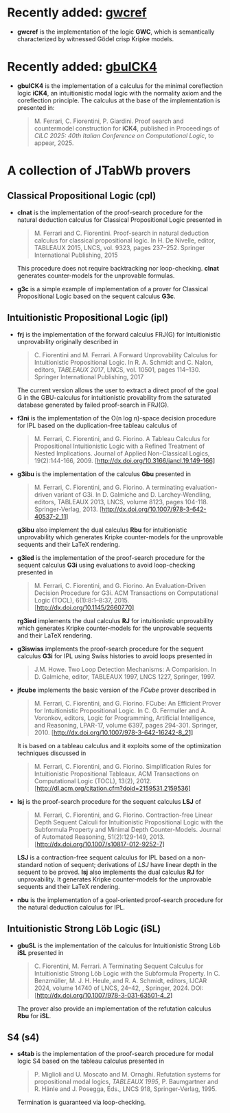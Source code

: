 
# Recently added: [gwcref](https://github.com/ferram/jtabwb_provers/tree/master/gwc_ref)


* **gwcref** is the implementation of the logic **GWC**, which is
  semantically characterized by witnessed Gödel crisp Kripke
  models.


# Recently added: [gbuICK4](https://github.com/ferram/jtabwb_provers/tree/master/ick4_gbuICK4)

* **gbuICK4** is the implementation of a calculus for the minimal
  coreflection logic **iCK4**, an intuitionistic modal logic with the
  normality axiom and the coreflection principle. The calculus at the
  base of the implementation is presented in:

  >M. Ferrari, C. Fiorentini, P. Giardini. Proof search and
  >countermodel construction for **iCK4**, published in Proceedings of
  >*CILC 2025: 40th Italian Conference on Computational Logic*, to
  >appear, 2025.

# A collection of JTabWb provers


## Classical Propositional Logic (cpl)

* **clnat** is the implementation of the proof-search procedure for the
  natural deduction calculus for Classical Propositional Logic
  presented in

  >M. Ferrari and C. Fiorentini. Proof-search in natural deduction
  >calculus for classical propositional logic. In H. De Nivelle,
  >editor, TABLEAUX 2015, LNCS, vol. 9323, pages 237–252. Springer
  >International Publishing, 2015

  This procedure does not require backtracking nor
  loop-checking. **clnat** generates counter-models for the unprovable
  formulas.

* **g3c** is a simple example of implementation of a prover for
  Classical Propositional Logic based on the sequent calculus **G3c**.



## Intuitionistic Propositional Logic (ipl)

* **frj** is the implementation of the forward calculus FRJ(G) for
  Intuitionistic unprovability originally described in

  > C. Fiorentini and M. Ferrari. A Forward Unprovability Calculus for
  > Intuitionistic Propositional Logic. In R. A. Schmidt and
  > C. Nalon, editors, *TABLEAUX 2017*, LNCS, vol. 10501, pages
  > 114–130. Springer International Publishing, 2017

  The current version allows the user to extract a direct proof of the
  goal G in the GBU-calculus for intuitionistic provability from the
  saturated database generated by failed proof-search in FRJ(G).


* **f3ni** is the implementation of the O(n log n)-space decision
  procedure for IPL based on the duplication-free tableau calculus of

  > M. Ferrari, C. Fiorentini, and G. Fiorino. A Tableau Calculus for
  > Propositional Intuitionistic Logic with a Refined Treatment of
  > Nested Implications. Journal of Applied Non-Classical Logics,
  > 19(2):144-166, 2009.  [http://dx.doi.org/10.3166/jancl.19.149-166]


* **g3ibu** is the implementation of the calculus **Gbu** presented in

  > M. Ferrari, C. Fiorentini, and G. Fiorino. A terminating
  > evaluation-driven variant of G3i. In D. Galmiche and
  > D. Larchey-Wendling, editors, TABLEAUX 2013, LNCS, volume 8123,
  > pages 104-118. Springer-Verlag,
  > 2013. [http://dx.doi.org/10.1007/978-3-642-40537-2_11]

  **g3ibu** also implement the dual calculus **Rbu** for
  intuitionistic unprovability which generates Kripke counter-models
  for the unprovable sequents and their LaTeX rendering.


* **g3ied** is the implementation of the proof-search procedure for the
  sequent calculus **G3i** using evaluations to avoid loop-checking
  presented in

  > M. Ferrari, C. Fiorentini, and G. Fiorino. An Evaluation-Driven
  > Decision Procedure for G3i. ACM Transactions on Computational
  > Logic (TOCL), 6(1):8:1–8:37,
  > 2015. [http://dx.doi.org/10.1145/2660770]

  **rg3ied** implements the dual calculus **RJ** for intuitionistic
  unprovability which generates Kripke counter-models for the
  unprovable sequents and their LaTeX rendering.

* **g3iswiss** implements the proof-search procedure for the sequent
  calculus **G3i** for IPL using Swiss histories to avoid loops
  presented in

  > J.M. Howe. Two Loop Detection Mechanisms: A Comparision. In
  > D. Galmiche, editor, TABLEAUX 1997, LNCS 1227, Springer, 1997.



* **jfcube** implements the basic version of the *FCube* prover
  described in

  > M. Ferrari, C. Fiorentini, and G. Fiorino. FCube: An Efficient
  > Prover for Intuitionistic Propositional Logic. In C. G. Fermuller
  > and A. Voronkov, editors, Logic for Programming, Artificial
  > Intelligence, and Reasoning, LPAR-17, volume 6397, pages
  > 294-301. Springer, 2010.
  > [http://dx.doi.org/10.1007/978-3-642-16242-8_21]

  It is based on a tableau calculus and it exploits some of the
  optimization techniques discussed in


  > M. Ferrari, C. Fiorentini, and G. Fiorino. Simplification Rules
  > for Intuitionistic Propositional Tableaux. ACM Transactions on
  > Computational Logic (TOCL), 13(2),
  > 2012. [http://dl.acm.org/citation.cfm?doid=2159531.2159536]



* **lsj** is the proof-search procedure for the sequent
  calculus **LSJ** of

  > M. Ferrari, C. Fiorentini, and G. Fiorino. Contraction-free Linear
  > Depth Sequent Calculi for Intuitionistic Propositional Logic with
  > the Subformula Property and Minimal Depth Counter-Models. Journal
  > of Automated Reasoning, 51(2):129-149,
  > 2013. [http://dx.doi.org/10.1007/s10817-012-9252-7]

  **LSJ** is a contraction-free sequent calculus for IPL based on a
  non-standard notion of sequent; derivations of *LSJ* have linear
  depth in the sequent to be proved.  **lsj** also implements the dual
  calculus **RJ** for unprovability. It generates Kripke
  counter-models for the unprovable sequents and their LaTeX
  rendering.


* **nbu** is the implementation of a goal-oriented proof-search
  procedure for the natural deduction calculus for IPL.


## Intuitionistic Strong Löb Logic (iSL)

* **gbuSL** is the implementation of the calculus for Intuitionistic
    Strong Löb **iSL** presented in

  > C. Fiorentini, M. Ferrari. A Terminating Sequent Calculus for
  > Intuitionistic Strong Löb Logic with the Subformula Property. In
  > C. Benzmüller, M. J. H. Heule, and R. A. Schmidt, editors, IJCAR
  > 2024, volume 14740 of LNCS, 24–42, , Springer, 2024. DOI:
  > [http://dx.doi.org/10.1007/978-3-031-63501-4_2]

  The prover also provide an implementation of the refutation calculus
  **Rbu** for **iSL**.


## S4 (s4)


* **s4tab** is the implementation of the proof-search procedure for
  modal logic S4 based on the tableau calculus presented in

  > P. Miglioli and U. Moscato and M. Ornaghi. Refutation systems for
  >  propositional modal logics, *TABLEAUX 1995*, P. Baumgartner and
  >  R. Hänle and J. Posegga, Eds., LNCS 918, Springer-Verlag, 1995.

  Termination is guaranteed via loop-checking.




  
